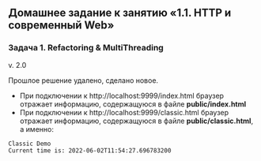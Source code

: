 ## Домашнее задание к занятию «1.1. HTTP и современный Web»

### Задача 1. Refactoring & MultiThreading

v. 2.0

Прошлое решение удалено, сделано новое.

- При подключении к http://localhost:9999/index.html браузер отражает информацию, содержащуюся в файле **public/index.html**
- При подключении к http://localhost:9999/classic.html браузер отражает информацию, содержащуюся в файле **public/classic.html**, а именно:
```
Classic Demo
Current time is: 2022-06-02T11:54:27.696783200
```